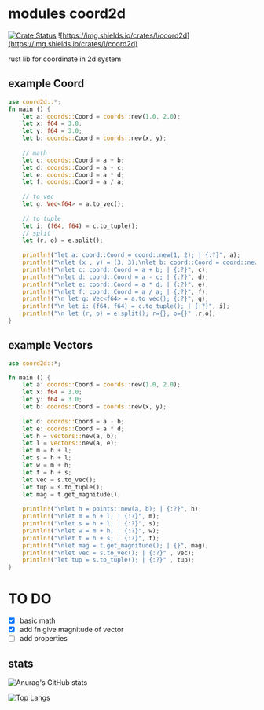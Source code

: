 # modules coord2d
[![Crate Status](https://img.shields.io/crates/v/coord2d.svg)](https://crates.io/crates/coord2d)
![https://img.shields.io/crates/l/coord2d](https://img.shields.io/crates/l/coord2d)

rust lib for coordinate in 2d system

## example Coord

```rust
use coord2d::*;
fn main () {
    let a: coords::Coord = coords::new(1.0, 2.0);
    let x: f64 = 3.0;
    let y: f64 = 3.0;
    let b: coords::Coord = coords::new(x, y);
    
    // math
    let c: coords::Coord = a + b;
    let d: coords::Coord = a - c;
    let e: coords::Coord = a * d;
    let f: coords::Coord = a / a;
    
    // to vec
    let g: Vec<f64> = a.to_vec();
    
    // to tuple
    let i: (f64, f64) = c.to_tuple();
    // split
    let (r, o) = e.split();
    
    println!("let a: coord::Coord = coord::new(1, 2); | {:?}", a);
    println!("\nlet (x , y) = (3, 3);\nlet b: coord::Coord = coord::new(x, y); | {:?}", b);
    println!("\nlet c: coord::Coord = a + b; | {:?}", c);
    println!("\nlet d: coord::Coord = a - c; | {:?}", d);
    println!("\nlet e: coord::Coord = a * d; | {:?}", e);
    println!("\nlet f: coord::Coord = a / a; | {:?}", f);
    println!("\n let g: Vec<f64> = a.to_vec(); {:?}", g);
    println!("\n let i: (f64, f64) = c.to_tuple(); | {:?}", i);
    println!("\n let (r, o) = e.split(); r={}, o={}" ,r,o);
}
```
## example Vectors

```rust
use coord2d::*;

fn main () {
    let a: coords::Coord = coords::new(1.0, 2.0);
    let x: f64 = 3.0;
    let y: f64 = 3.0;
    let b: coords::Coord = coords::new(x, y);
    
    let d: coords::Coord = a - b;
    let e: coords::Coord = a * d;
    let h = vectors::new(a, b);
    let l = vectors::new(a, e);
    let m = h + l;
    let s = h + l;
    let w = m + h;
    let t = h + s;
    let vec = s.to_vec();
    let tup = s.to_tuple();
    let mag = t.get_magnitude();
    
    println!("\nlet h = points::new(a, b); | {:?}", h);
    println!("\nlet m = h + l; | {:?}", m);
    println!("\nlet s = h + l; | {:?}", s);
    println!("\nlet w = m + h; | {:?}", w);
    println!("\nlet t = h + s; | {:?}", t);
    println!("\nlet mag = t.get_magnitude(); | {}", mag);
    println!("\nlet vec = s.to_vec(); | {:?}" , vec);
    println!("let tup = s.to_tuple(); | {:?}" , tup);
}
```

# TO DO

- [x] basic math
- [X] add fn give magnitude of vector
- [ ] add properties

## stats

![Anurag's GitHub stats](https://github-readme-stats.vercel.app/api?username=abdellatif-dev&show_icons=true&theme=radical)

[![Top Langs](https://github-readme-stats.vercel.app/api/top-langs/?username=abdellatif-dev&layout=compact&show_icons=true&theme=radical)](https://github.com/abdellatif-dev/github-readme-stats)
